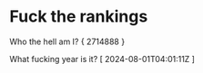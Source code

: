 # Fuck the rankings

Who the hell am I?
{ 2714888 }

What fucking year is it?
[ 2024-08-01T04:01:11Z ]
